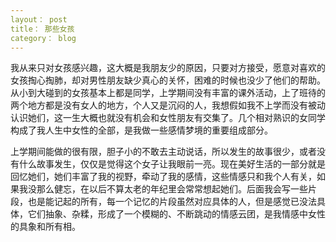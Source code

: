 ```yaml
---
layout： post
title： 那些女孩
category： blog
---
```


我从来只对女孩感兴趣，这大概是我朋友少的原因，只要对方接受，愿意对喜欢的女孩掏心掏肺，却对男性朋友缺少真心的关怀，困难的时候也没少了他们的帮助。从小到大碰到的女孩基本上都是同学，上学期间没有丰富的课外活动，上了班待的两个地方都是没有女人的地方，个人又是沉闷的人，我想假如我不上学而没有被动认识她们，这一生大概也就没有机会和女性朋友有交集了。几个相对熟识的女同学构成了我人生中女性的全部，是我做一些感情梦境的重要组成部分。

 上学期间能做的很有限，胆子小的不敢去主动说话，所以发生的故事很少，或者没有什么故事发生，仅仅是觉得这个女子让我眼前一亮。现在美好生活的一部分就是回忆她们，她们丰富了我的视野，牵动了我的感情，这些情感只和我个人有关，如果我没那么健忘，在以后不算太老的年纪里会常常想起她们。后面我会写一些片段，也是能记起的所有，每一个记忆的片段虽然对应具体的人，但是感觉已没法具体，它们抽象、杂糅，形成了一个模糊的、不断跳动的情感云团，是我情感中女性的具象和所有相。
